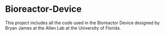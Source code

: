 # Bioreactor-Device
This project includes all the code used in the Bioreactor Device designed by Bryan James at the Allen Lab at the University of Florida.

